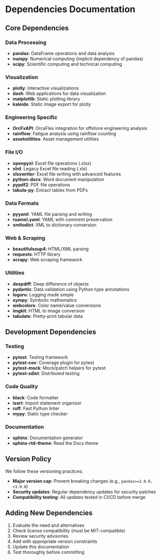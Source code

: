 # Dependencies Documentation

## Core Dependencies

### Data Processing
- **pandas**: DataFrame operations and data analysis
- **numpy**: Numerical computing (implicit dependency of pandas)
- **scipy**: Scientific computing and technical computing

### Visualization
- **plotly**: Interactive visualizations
- **dash**: Web applications for data visualization
- **matplotlib**: Static plotting library
- **kaleido**: Static image export for plotly

### Engineering Specific
- **OrcFxAPI**: OrcaFlex integration for offshore engineering analysis
- **rainflow**: Fatigue analysis using rainflow counting
- **assetutilities**: Asset management utilities

### File I/O
- **openpyxl**: Excel file operations (.xlsx)
- **xlrd**: Legacy Excel file reading (.xls)
- **xlsxwriter**: Excel file writing with advanced features
- **python-docx**: Word document manipulation
- **pypdf2**: PDF file operations
- **tabula-py**: Extract tables from PDFs

### Data Formats
- **pyyaml**: YAML file parsing and writing
- **ruamel.yaml**: YAML with comment preservation
- **xmltodict**: XML to dictionary conversion

### Web & Scraping
- **beautifulsoup4**: HTML/XML parsing
- **requests**: HTTP library
- **scrapy**: Web scraping framework

### Utilities
- **deepdiff**: Deep difference of objects
- **pydantic**: Data validation using Python type annotations
- **loguru**: Logging made simple
- **sympy**: Symbolic mathematics
- **webcolors**: Color name/value conversions
- **imgkit**: HTML to image conversion
- **tabulate**: Pretty-print tabular data

## Development Dependencies

### Testing
- **pytest**: Testing framework
- **pytest-cov**: Coverage plugin for pytest
- **pytest-mock**: Mock/patch helpers for pytest
- **pytest-xdist**: Distributed testing

### Code Quality
- **black**: Code formatter
- **isort**: Import statement organizer
- **ruff**: Fast Python linter
- **mypy**: Static type checker

### Documentation
- **sphinx**: Documentation generator
- **sphinx-rtd-theme**: Read the Docs theme

## Version Policy

We follow these versioning practices:
- **Major version cap**: Prevent breaking changes (e.g., `pandas>=2.0.0,<3.0.0`)
- **Security updates**: Regular dependency updates for security patches
- **Compatibility testing**: All updates tested in CI/CD before merge

## Adding New Dependencies

1. Evaluate the need and alternatives
2. Check license compatibility (must be MIT-compatible)
3. Review security advisories
4. Add with appropriate version constraints
5. Update this documentation
6. Test thoroughly before committing